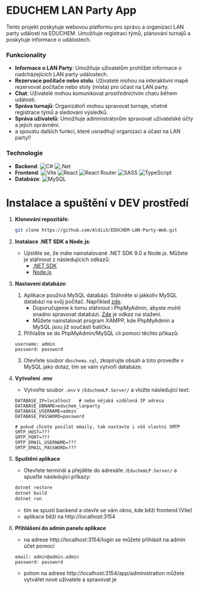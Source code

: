 # EDUCHEM LAN Party App

Tento projekt poskytuje webovou platformu pro správu a organizaci LAN party událostí na EDUCHEM. Umožňuje registraci týmů, plánování turnajů a poskytuje informace o událostech.

### Funkcionality

- **Informace o LAN Party**: Umožňuje uživatelům prohlížet informace o nadcházejících LAN party událostech.
- **Rezervace počítače nebo stolu**: Uživatelé mohou na interaktivní mapě rezervovat počítače nebo stoly (místa) pro účast na LAN party.
- **Chat**: Uživatelé mohou komunikovat prostřednictvím chatu během události.
- **Správa turnajů**: Organizátoři mohou spravovat turnaje, včetně registrace týmů a sledování výsledků.
- **Správa uživatelů**: Umožňuje administrátorům spravovat uživatelské účty a jejich oprávnění.
- a spoustu dalších funkcí, které usnadňují organizaci a účast na LAN party!!

### Technologie

- **Backend**: ![C#](https://img.shields.io/badge/c%23-%23239120.svg?style=for-the-badge&logo=csharp&logoColor=white) ![.Net](https://img.shields.io/badge/.NET-5C2D91?style=for-the-badge&logo=.net&logoColor=white)
- **Frontend**: ![Vite](https://img.shields.io/badge/vite-%23646CFF.svg?style=for-the-badge&logo=vite&logoColor=white) ![React](https://img.shields.io/badge/react-%2320232a.svg?style=for-the-badge&logo=react&logoColor=%2361DAFB) ![React Router](https://img.shields.io/badge/React_Router-CA4245?style=for-the-badge&logo=react-router&logoColor=white) ![SASS](https://img.shields.io/badge/SASS-hotpink.svg?style=for-the-badge&logo=SASS&logoColor=white) ![TypeScript](https://img.shields.io/badge/typescript-%23007ACC.svg?style=for-the-badge&logo=typescript&logoColor=white)
- **Databáze**: ![MySQL](https://img.shields.io/badge/mysql-4479A1.svg?style=for-the-badge&logo=mysql&logoColor=white)


# Instalace a spuštění v DEV prostředí

1. **Klonování repozitáře**:

   ```bash
   git clone https://github.com/AldiiX/EDUCHEM-LAN-Party-Web.git

2. **Instalace .NET SDK a Node.js**:

   - Ujistěte se, že máte nainstalované .NET SDK 9.0 a Node.js. Můžete je stáhnout z následujících odkazů:
     - [.NET SDK](https://dotnet.microsoft.com/download)
     - [Node.js](https://nodejs.org/)

3. **Nastavení databáze**:
   1. Aplikace používá MySQL databázi. Stáhněte si jakkoliv MySQL databázi na svůj počítač. Například [zde](https://dev.mysql.com/downloads/installer/).
      - Doporučujeme k tomu stáhnout i PhpMyAdmin, abyste mohli snadno spravovat databázi. [Zde](https://www.phpmyadmin.net/downloads/) je odkaz na stažení.
      - Můžete nainstalovat program XAMPP, kde PhpMyAdmin a MySQL jsou již součástí balíčku.
   2. Přihlašte se do PhpMyAdmin/MySQL cli pomocí těchto příkazů:
   ```
   username: admin
   password: password
    ```
   3. Otevřete soubor `dbschema.sql`, zkopírujte obsah a toto provedte v MySQL jako dotaz, tím se vám vytvoří databáze.

4. **Vytvoření .env**
    - Vytvořte soubor `.env` v `/EduchemLP.Server/` a vložte následující text:

    ```dotenv
    DATABASE_IP=localhost   # nebo nějaká vzdálená IP adresa
    DATABASE_DBNAME=educhem_lanparty
    DATABASE_USERNAME=admin
    DATABASE_PASSWORD=password
    
    # pokud chcete posílat emaily, tak nastavte i váš vlastni SMTP
    SMTP_HOST=???
    SMTP_PORT=???
    SMTP_EMAIL_USERNAME=???
    SMTP_EMAIL_PASSWORD=???
   ```

5. **Spuštění aplikace**
    - Otevřete terminál a přejděte do adresáře `/EduchemLP.Server/` a spusťte následující příkazy:

    ```bash
    dotnet restore
    dotnet build
    dotnet run
    ```
   
    - tím se spustí backend a otevře se vám okno, kde běží frontend (Vite)
    - aplikace běží na http://localhost:3154
6. **Přihlášení do admin panelu aplikace**
    - na adrese http://localhost:3154/login se můžete přihlásit na admin účet pomocí 
   ```
   email: admin@admin.admin
   password: password
   ```
   - potom na adrese http://localhost:3154/app/administration můžete vytvářet nové uživatele a spravovat je